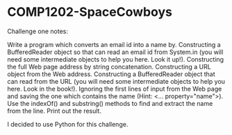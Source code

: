 # COMP1202-SpaceCowboys

Challenge one notes:

Write a program which converts an email id into a name by.
Constructing a BufferedReader object so that can read an email id from System.in (you will need some intermediate objects to help you here. Look it up!).
Constructing the full Web page address by string concatenation.
Constructing a URL object from the Web address.
Constructing a BufferedReader object that can read from the URL (you will need some intermediate objects to help you here. Look in the book!).
Ignoring the first lines of input from the Web page and saving the one which contains the name (Hint: <... property="name">).
Use the indexOf() and substring() methods to find and extract the name from the line.
Print out the result.

I decided to use Python for this challenge.
